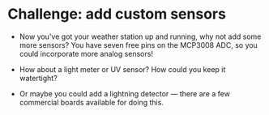 # Challenge: add custom sensors
- Now you've got your weather station up and running, why not add some more sensors? You have seven free pins on the MCP3008 ADC, so you could incorporate more analog sensors!

- How about a light meter or UV sensor? How could you keep it watertight?

- Or maybe you could add a lightning detector — there are a few commercial boards available for doing this.
